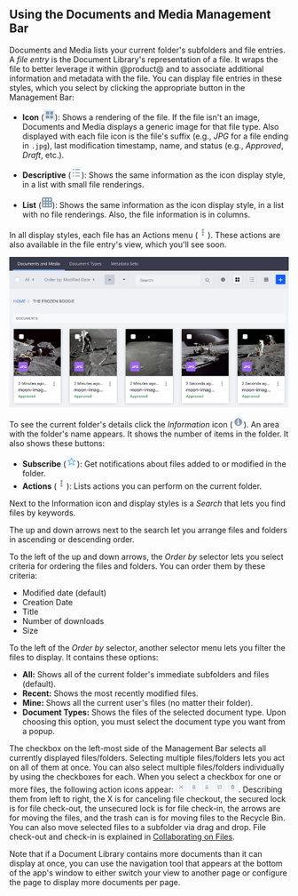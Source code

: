 ## Using the Documents and Media Management Bar

Documents and Media lists your current folder's subfolders and file entries. A
*file entry* is the Document Library's representation of a file. It wraps the
file to better leverage it within @product@ and to associate additional
information and metadata with the file. You can display file entries in these 
styles, which you select by clicking the appropriate button in the Management 
Bar:

-   **Icon** (![Icon](../../../../images/icon-icon-style.png)): Shows a 
    rendering of the file. If the file isn't an image, Documents and Media 
    displays a generic image for that file type. Also displayed with each file 
    icon is the file's suffix (e.g., *JPG* for a file ending in `.jpg`), last 
    modification timestamp, name, and status (e.g., *Approved*, *Draft*, etc.). 

-   **Descriptive** (![Descriptive](../../../../images/icon-descriptive-style.png)): 
    Shows the same information as the icon display style, in a list with small 
    file renderings. 

-   **List** (![List](../../../../images/icon-list-style.png)): Shows the same 
    information as the icon display style, in a list with no file renderings. 
    Also, the file information is in columns. 

In all display styles, each file has an Actions menu 
(![Actions](../../../../images/icon-actions.png)). These actions are also
available in the file entry's view, which you'll see soon. 

![Figure 1: Documents and Media's lists files using several display styles: icon (shown here), descriptive, and list. And breadcrumbs show the current folder's path in the library.](../../../../images/dm-images-in-admin.png)

To see the current folder's details click the *Information* icon
(![**i**](../../../../images/icon-information.png)). An area with the folder's 
name appears. It shows the number of items in the folder. It also shows these 
buttons: 

-   **Subscribe** (![Subscribe](../../../../images/icon-star.png)): Get 
    notifications about files added to or modified in the folder. 
-   **Actions** (![Actions](../../../../images/icon-actions.png)): Lists actions 
    you can perform on the current folder. 

Next to the Information icon and display styles is a *Search* that lets you find 
files by keywords. 

The up and down arrows next to the search let you arrange files and folders in 
ascending or descending order.

To the left of the up and down arrows, the *Order by* selector lets you select 
criteria for ordering the files and folders. You can order them by these 
criteria:

-   Modified date (default)
-   Creation Date
-   Title
-   Number of downloads
-   Size

To the left of the *Order by* selector, another selector menu lets you filter 
the files to display. It contains these options: 

-   **All:** Shows all of the current folder's immediate subfolders and files 
    (default).
-   **Recent:** Shows the most recently modified files.
-   **Mine:** Shows all the current user's files (no matter their folder).
-   **Document Types:** Shows the files of the selected document type. Upon 
    choosing this option, you must select the document type you want from a 
    popup. 

The checkbox on the left-most side of the Management Bar selects all currently 
displayed files/folders. Selecting multiple files/folders lets you act on all of 
them at once. You can also select multiple files/folders individually by using 
the checkboxes for each. When you select a checkbox for one or more files, the 
following action icons appear: ![Action Icons](../../../../images/dm-action-icons.png). 
Describing them from left to right, the X is for canceling file checkout, the 
secured lock is for file check-out, the unsecured lock is for file check-in, the 
arrows are for moving the files, and the trash can is for moving files to the 
Recycle Bin. You can also move selected files to a subfolder via drag and drop. 
File check-out and check-in is explained in
[Collaborating on Files](/discover/portal/-/knowledge_base/7-1/collaborating-on-files).

Note that if a Document Library contains more documents than it can display at 
once, you can use the navigation tool that appears at the bottom of the app's 
window to either switch your view to another page or configure the page to 
display more documents per page.

